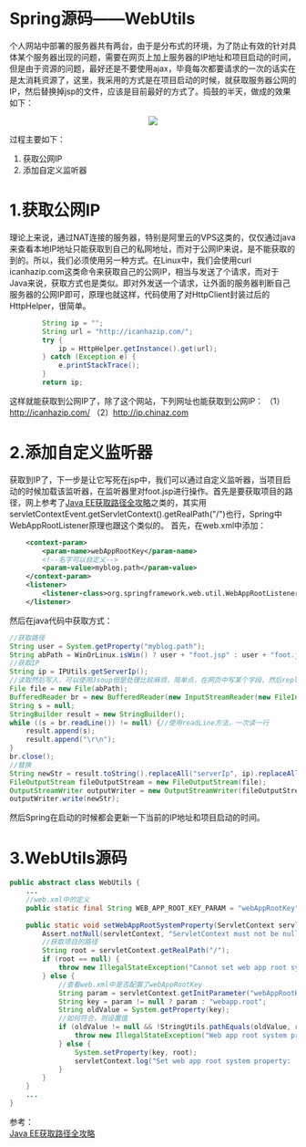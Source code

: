 # Spring源码——WebUtils
个人网站中部署的服务器共有两台，由于是分布式的环境，为了防止有效的针对具体某个服务器出现的问题，需要在网页上加上服务器的IP地址和项目启动的时间，但是由于资源的问题，最好还是不要使用ajax，毕竟每次都要请求的一次的话实在是太消耗资源了，这里，我采用的方式是在项目启动的时候，就获取服务器公网的IP，然后替换掉jsp的文件，应该是目前最好的方式了。捣鼓的半天，做成的效果如下：
<div align="center">

![](http://image.wenzhihuai.com/images/20171112050154.png)

</div>

过程主要如下：
1. 获取公网IP
2. 添加自定义监听器

# 1.获取公网IP
理论上来说，通过NAT连接的服务器，特别是阿里云的VPS这类的，仅仅通过java来查看本地IP地址只能获取到自己的私网地址，而对于公网IP来说，是不能获取的到的。所以，我们必须使用另一种方式。在Linux中，我们会使用curl icanhazip.com这类命令来获取自己的公网IP，相当与发送了个请求，而对于Java来说，获取方式也是类似。即对外发送一个请求，让外面的服务器判断自己服务器的公网IP即可，原理也就这样，代码使用了对HttpClient封装过后的HttpHelper，很简单。
```java
        String ip = "";
        String url = "http://icanhazip.com/";
        try {
            ip = HttpHelper.getInstance().get(url);
        } catch (Exception e) {
            e.printStackTrace();
        }
        return ip;
```
这样就能获取到公网IP了，除了这个网站，下列网址也能获取到公网IP：
（1）http://icanhazip.com/
（2）http://ip.chinaz.com
# 2.添加自定义监听器
获取到IP了，下一步是让它写死在jsp中，我们可以通过自定义监听器，当项目启动的时候加载该监听器，在监听器里对foot.jsp进行操作。首先是要获取项目的路径，网上参考了[Java EE获取路径全攻略](https://www.cnblogs.com/java-class/p/5227423.html)之类的，其实用servletContextEvent.getServletContext().getRealPath("/")也行，Spring中WebAppRootListener原理也跟这个类似的。
首先，在web.xml中添加：
```xml
    <context-param>
        <param-name>webAppRootKey</param-name>
        <!--名字可以自定义-->
        <param-value>myblog.path</param-value>
    </context-param>
    <listener>
        <listener-class>org.springframework.web.util.WebAppRootListener</listener-class>
    </listener>
```
然后在java代码中获取方式：
```java
//获取路径
String user = System.getProperty("myblog.path");
String abPath = WinOrLinux.isWin() ? user + "foot.jsp" : user + "foot.jsp";
//获取IP
String ip = IPUtils.getServerIp();
//读取然后写入，可以使用Jsoup但是处理比较麻烦，简单点，在网页中写某个字段，然后replace一下即可
File file = new File(abPath);
BufferedReader br = new BufferedReader(new InputStreamReader(new FileInputStream(abPath), "UTF-8"));//构造一个BufferedReader类来读取文件
String s = null;
StringBuilder result = new StringBuilder();
while ((s = br.readLine()) != null) {//使用readLine方法，一次读一行
    result.append(s);
    result.append("\r\n");
}
br.close();
//替换
String newStr = result.toString().replaceAll("serverIp", ip).replaceAll("projectStartTime", DateTime.now().toString("yyyy-MM-dd HH:mm:ss"));
FileOutputStream fileOutputStream = new FileOutputStream(file);
OutputStreamWriter outputWriter = new OutputStreamWriter(fileOutputStream, "UTF-8");
outputWriter.write(newStr);
```
然后Spring在启动的时候都会更新一下当前的IP地址和项目启动的时间。


# 3.WebUtils源码

```java
public abstract class WebUtils {
    ...
    //web.xml中的定义
    public static final String WEB_APP_ROOT_KEY_PARAM = "webAppRootKey";
    
    public static void setWebAppRootSystemProperty(ServletContext servletContext) throws IllegalStateException {
        Assert.notNull(servletContext, "ServletContext must not be null");
        //获取项目的路径
        String root = servletContext.getRealPath("/");
        if (root == null) {
            throw new IllegalStateException("Cannot set web app root system property when WAR file is not expanded");
        } else {
            //查看web.xml中是否配置了webAppRootKey
            String param = servletContext.getInitParameter("webAppRootKey");
            String key = param != null ? param : "webapp.root";
            String oldValue = System.getProperty(key);
            //如何符合，则设置值
            if (oldValue != null && !StringUtils.pathEquals(oldValue, root)) {
                throw new IllegalStateException("Web app root system property already set to different value: '" + key + "' = [" + oldValue + "] instead of [" + root + "] - Choose unique values for the 'webAppRootKey' context-param in your web.xml files!");
            } else {
                System.setProperty(key, root);
                servletContext.log("Set web app root system property: '" + key + "' = [" + root + "]");
            }
        }
    }
    ...
}
```







参考：  
[Java EE获取路径全攻略](https://www.cnblogs.com/java-class/p/5227423.html)
